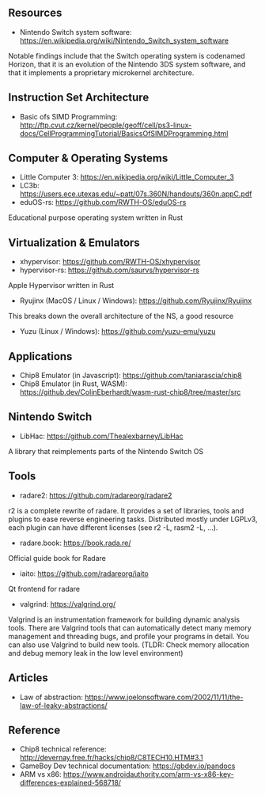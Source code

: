 ## Resources

- Nintendo Switch system software: https://en.wikipedia.org/wiki/Nintendo_Switch_system_software

Notable findings include that the Switch operating system is codenamed Horizon, that it is an evolution of the Nintendo 3DS system software, and that it implements a proprietary microkernel architecture.

## Instruction Set Architecture

- Basic ofs SIMD Programming: http://ftp.cvut.cz/kernel/people/geoff/cell/ps3-linux-docs/CellProgrammingTutorial/BasicsOfSIMDProgramming.html

## Computer & Operating Systems

- Little Computer 3: https://en.wikipedia.org/wiki/Little_Computer_3
- LC3b: https://users.ece.utexas.edu/~patt/07s.360N/handouts/360n.appC.pdf
- eduOS-rs: https://github.com/RWTH-OS/eduOS-rs

Educational purpose operating system written in Rust

## Virtualization & Emulators

- xhypervisor: https://github.com/RWTH-OS/xhypervisor
- hypervisor-rs: https://github.com/saurvs/hypervisor-rs

Apple Hypervisor written in Rust

- Ryujinx (MacOS / Linux / Windows): https://github.com/Ryujinx/Ryujinx

This breaks down the overall architecture of the NS, a good resource

- Yuzu (Linux / Windows): https://github.com/yuzu-emu/yuzu

## Applications

- Chip8 Emulator (in Javascript): https://github.com/taniarascia/chip8
- Chip8 Emulator (in Rust, WASM): https://github.dev/ColinEberhardt/wasm-rust-chip8/tree/master/src

## Nintendo Switch

- LibHac: https://github.com/Thealexbarney/LibHac

A library that reimplements parts of the Nintendo Switch OS

## Tools

- radare2: https://github.com/radareorg/radare2

r2 is a complete rewrite of radare. It provides a set of libraries, tools and plugins to ease reverse engineering tasks. Distributed mostly under LGPLv3, each plugin can have different licenses (see r2 -L, rasm2 -L, ...).

- radare.book: https://book.rada.re/

Official guide book for Radare

- iaito: https://github.com/radareorg/iaito

Qt frontend for radare

- valgrind: https://valgrind.org/

Valgrind is an instrumentation framework for building dynamic analysis tools. There are Valgrind tools that can automatically detect many memory management and threading bugs, and profile your programs in detail. You can also use Valgrind to build new tools. (TLDR: Check memory allocation and debug memory leak in the low level environment)

## Articles

- Law of abstraction: https://www.joelonsoftware.com/2002/11/11/the-law-of-leaky-abstractions/

## Reference

- Chip8 technical reference: http://devernay.free.fr/hacks/chip8/C8TECH10.HTM#3.1
- GameBoy Dev technical documentation: https://gbdev.io/pandocs
- ARM vs x86: https://www.androidauthority.com/arm-vs-x86-key-differences-explained-568718/
